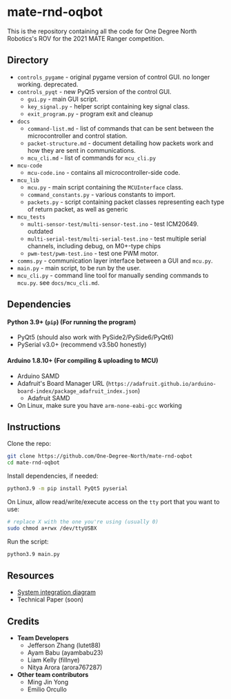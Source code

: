 # mate-rnd-oqbot
This is the repository containing all the code for One Degree North Robotics's ROV for the 2021 MATE Ranger competition.

## Directory
- `controls_pygame` - original pygame version of control GUI. no longer working. deprecated.
- `controls_pyqt` - new PyQt5 version of the control GUI.
	- `gui.py` - main GUI script.
	- `key_signal.py` - helper script containing key signal class.
	- `exit_program.py` - program exit and cleanup
- `docs`
	- `command-list.md` - list of commands that can be sent between the microcontroller and control station.
	- `packet-structure.md` - document detailing how packets work and how they are sent in communications.
	- `mcu_cli.md` - list of commands for `mcu_cli.py`
- `mcu-code`
	- `mcu-code.ino` - contains all microcontroller-side code. 
- `mcu_lib`
	- `mcu.py` - main script containing the `MCUInterface` class.
	- `command_constants.py` - various constants to import. 
	- `packets.py` - script containing packet classes representing each type of return packet, as well as generic
- `mcu_tests`
	- `multi-sensor-test/multi-sensor-test.ino` - test ICM20649. outdated
	- `multi-serial-test/multi-serial-test.ino` - test multiple serial channels, including debug, on M0+-type chips
	- `pwm-test/pwm-test.ino` - test one PWM motor.
- `comms.py` - communication layer interface between a GUI and `mcu.py`.
- `main.py` - main script, to be run by the user.
- `mcu_cli.py` - command line tool for manually sending commands to `mcu.py`. see `docs/mcu_cli.md`.

## Dependencies
#### Python 3.9+ (`pip`) (For running the program)
- PyQt5 (should also work with PySide2/PySide6/PyQt6)
- PySerial v3.0+ (recommend v3.5b0 honestly)
#### Arduino 1.8.10+ (For compiling & uploading to MCU)
- Arduino SAMD
- Adafruit's Board Manager URL (`https://adafruit.github.io/arduino-board-index/package_adafruit_index.json`)
	- Adafruit SAMD
- On Linux, make sure you have `arm-none-eabi-gcc` working

## Instructions
Clone the repo:
```bash
git clone https://github.com/One-Degree-North/mate-rnd-oqbot
cd mate-rnd-oqbot
```
Install dependencies, if needed:
```bash
python3.9 -m pip install PyQt5 pyserial
```
On Linux, allow read/write/execute access on the `tty` port that you want to use:
```bash
# replace X with the one you're using (usually 0)
sudo chmod a+rwx /dev/ttyUSBX
```
Run the script:
```bash
python3.9 main.py
```
## Resources
- [System integration diagram](https://drive.google.com/file/d/1JZqKvZUZwccuLYaYtTmzM63PLmp5iuI3/view?usp=sharing)
- Technical Paper (soon)

## Credits
- **Team Developers**
	- Jefferson Zhang (lutet88)
	- Ayam Babu (ayambabu23)
	- Liam Kelly (fillnye)
	- Nitya Arora (arora767287)
- **Other team contributors**
	-	Ming Jin Yong
	-	Emilio Orcullo
